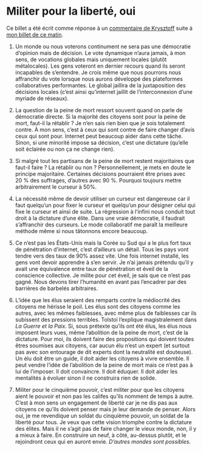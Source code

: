 # Militer pour la liberté, oui

Ce billet a été écrit comme réponse à un [commentaire de Krysztoff](https://tcrouzet.com/2007/03/21/un-nouveau-pouvoir-oui-ou-non/#comment-14439) suite à [mon billet de ce matin](https://tcrouzet.com/2007/03/21/un-nouveau-pouvoir-oui-ou-non/).<span id="more-403"></span>

1. Un monde ou nous voterons continument ne sera pas une démocratie d’opinion mais de décision. Le vote dynamique n’aura jamais, à mon sens, de vocations globales mais uniquement locales (plutôt métalocales). Les gens voteront en dernier recours quand ils seront incapables de s’entendre. Je crois même que nous pourrons nous affranchir du vote lorsque nous aurons développé des plateformes collaboratives performantes. Le global jaillira de la juxtaposition des décisions locales (c’est ainsi qu’internet jaillit de l’interconnexion d’une myriade de réseaux).

2. La question de la peine de mort ressort souvent quand on parle de démocratie directe. Si la majorité des citoyens sont pour la peine de mort, faut-il la rétablir ? Je n’en sais rien bien que je sois totalement contre. À mon sens, c’est à ceux qui sont contre de faire changer d’avis ceux qui sont pour. Internet peut beaucoup aider dans cette tâche. Sinon, si une minorité impose sa décision, c’est une dictature (qu’elle soit éclairée ou non ça ne change rien).

3. Si malgré tout les partisans de la peine de mort restent majoritaires que faut-il faire ? La rétablir ou non ? Personnellement, je mets en doute le principe majoritaire. Certaines décisions pourraient être prises avec 20 % des suffrages, d’autres avec 90 %. Pourquoi toujours mettre arbitrairement le curseur à 50%.

4. La nécessité même de devoir utiliser un curseur est dangereuse car il faut quelqu’un pour fixer le curseur et quelqu’un pour désigner celui qui fixe le curseur et ainsi de suite. La régression à l’infini nous conduit tout droit à la dictature d’une élite. Dans une vraie démocratie, il faudrait s’affranchir des curseurs. Le mode collaboratif me paraît la meilleure méthode même si nous tâtonnons encore beaucoup.

5. Ce n’est pas les États-Unis mais la Corée su Sud qui a le plus fort taux de pénétration d’internet, c’est d’ailleurs un détail. Tous les pays vont tendre vers des taux de 90% assez vite. Une fois internet installé, les gens vont devoir apprendre à s’en servir. Je n’ai jamais prétendu qu’il y avait une équivalence entre taux de pénétration et éveil de la conscience collective. Je milite pour cet éveil, je sais que ce n’est pas gagné. Nous devons tirer l’humanité en avant pas l’encadrer par des barrières de barbelés arbitraires.

6. L’idée que les élus seraient des remparts contre la médiocrité des citoyens me hérisse le poil. Les élus sont des citoyens comme les autres, avec les mêmes faiblesses, avec même plus de faiblesses car ils subissent des pressions terribles. Tolstoï l’explique magistralement dans *La Guerre et la Paix*. Si, sous prétexte qu’ils ont été élus, les élus nous imposent leurs vues, même l’abolition de la peine de mort, c’est de la dictature. Pour moi, ils doivent faire des propositions qui doivent toutes êtres soumises aux citoyens, car aucun élu n’est un expert (et surtout pas avec son entourage de dit experts dont la neutralité est douteuse). Un élu doit être un guide, il doit aider les citoyens à vivre ensemble. Il peut vendre l’idée de l’abolition de la peine de mort mais ce n’est pas à lui de l’imposer. Il doit convaincre. Il doit éduquer. Il doit aider les mentalités à évoluer sinon il ne construira rien de solide.

7. Militer pour le cinquième pouvoir, c’est militer pour que les citoyens aient le pouvoir et non pas les califes qu’ils nomment de temps à autre. C’est à mon sens un engagement de liberté car je ne dis pas aux citoyens ce qu’ils doivent penser mais je leur demande de penser. Alors oui, je me revendique un soldat du cinquième pouvoir, un soldat de la liberté pour tous. Je veux que cette vision triomphe contre la dictature des élites. Mais il ne s’agit pas de faire changer le vieux monde, non, il y a mieux à faire. En construire un neuf, à côté, au-dessus plutôt, et le rejoindront ceux qui en auront envie. *D’autres mondes sont possibles.*